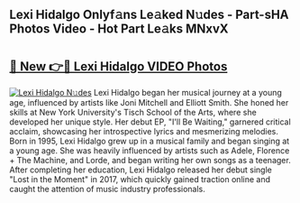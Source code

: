## Lexi Hidalgo Onlyf𝚊ns Le𝚊ked N𝚞des - Part-sHA Photos Video - Hot Part Le𝚊ks MNxvX

# <h2><a href="http://ab89369.deff.icu/?id=Lexi+Hidalgo">🔗 New 👉🔴 Lexi Hidalgo VIDEO Photos</a></h2>

[![Lexi Hidalgo N𝚞des](https://i.imgur.com/rIISA9y.gif)](http://ab89369.deff.icu/?id=Lexi+Hidalgo)
Lexi Hidalgo began her musical journey at a young age, influenced by artists like Joni Mitchell and Elliott Smith. She honed her skills at New York University's Tisch School of the Arts, where she developed her unique style. Her debut EP, "I'll Be Waiting," garnered critical acclaim, showcasing her introspective lyrics and mesmerizing melodies. Born in 1995, Lexi Hidalgo grew up in a musical family and began singing at a young age. She was heavily influenced by artists such as Adele, Florence + The Machine, and Lorde, and began writing her own songs as a teenager. After completing her education, Lexi Hidalgo released her debut single "Lost in the Moment" in 2017, which quickly gained traction online and caught the attention of music industry professionals.
